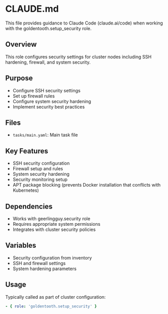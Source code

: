 # CLAUDE.md

This file provides guidance to Claude Code (claude.ai/code) when working with the goldentooth.setup_security role.

## Overview

This role configures security settings for cluster nodes including SSH hardening, firewall, and system security.

## Purpose

- Configure SSH security settings
- Set up firewall rules
- Configure system security hardening
- Implement security best practices

## Files

- `tasks/main.yaml`: Main task file

## Key Features

- SSH security configuration
- Firewall setup and rules
- System security hardening
- Security monitoring setup
- APT package blocking (prevents Docker installation that conflicts with Kubernetes)

## Dependencies

- Works with geerlingguy.security role
- Requires appropriate system permissions
- Integrates with cluster security policies

## Variables

- Security configuration from inventory
- SSH and firewall settings
- System hardening parameters

## Usage

Typically called as part of cluster configuration:
```yaml
- { role: 'goldentooth.setup_security' }
```
